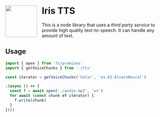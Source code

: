 # <img align="left" width="100" style="margin-right: 15px" src="https://i.imgur.com/CMtSAu1.png"> Iris TTS

This is a node library that uses a _third party service_ to provide high quality text-to-speech. It can handle any amount of text.

## Usage

```js
import { open } from 'fs/promises'
import { getVoiceChunks } from './tts'

const iterator = getVoiceChunks('hola!', 'es-ES-AlvaroNeural')

;(async () => {
  const f = await open('./audio.mp3', 'w+')
  for await (const chunk of iterator) {
    f.write(chunk)
  }
})()
```